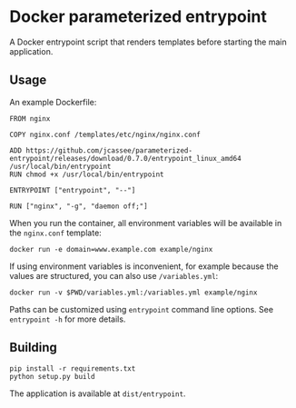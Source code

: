 Docker parameterized entrypoint
===============================

A Docker entrypoint script that renders templates before starting the main
application.


## Usage

An example Dockerfile:

    FROM nginx

    COPY nginx.conf /templates/etc/nginx/nginx.conf

	ADD https://github.com/jcassee/parameterized-entrypoint/releases/download/0.7.0/entrypoint_linux_amd64 /usr/local/bin/entrypoint
	RUN chmod +x /usr/local/bin/entrypoint

    ENTRYPOINT ["entrypoint", "--"]

    RUN ["nginx", "-g", "daemon off;"]

When you run the container, all environment variables will be available in the
`nginx.conf` template:

	docker run -e domain=www.example.com example/nginx

If using environment variables is inconvenient, for example because the values
are structured, you can also use `/variables.yml`:

	docker run -v $PWD/variables.yml:/variables.yml example/nginx

Paths can be customized using `entrypoint` command line options. See `entrypoint
-h` for more details.


## Building

    pip install -r requirements.txt
    python setup.py build

The application is available at `dist/entrypoint`.
